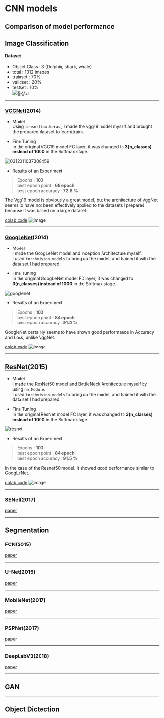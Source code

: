 # CNN models
 Comparison of model performance
--------------------------------------------------------------------------------------------------------------------------------------------------------------

## Image Classification

#### Dataset   
+ Object Class : 3 (Dolphin, shark, whale)   
+ total : 1312 images   
+ trainset : 70%   
+ validset : 20%   
+ testset : 10%   
![돌상고](https://user-images.githubusercontent.com/104747868/224483448-880732f0-bbe5-40de-9317-0a134e3498da.jpg)

--------------------------------------------------------------------------------------------------------------------------------------------------------------

### [VGGNet](https://arxiv.org/pdf/1409.1556.pdf)(2014)   

+ Model   
Using ```tensorflow.keras``` , I made the vgg19 model myself and brought the prepared dataset to learn(train).

+ Fine Tuning   
In the original VGG19 model FC layer, it was changed to **3(n_classes) instead of 1000** in the Softmax stage.   

![0312011037308459](https://user-images.githubusercontent.com/104747868/224495143-30c14185-0a50-4453-b031-03be02aafb69.jpg)   

+ Results of an Experiment   
> Epochs : **100**   
> best epoch point : **68 epoch**   
> best epoch accuracy : **72.6 %**   

The Vgg19 model is obviously a great model, but the architecture of VggNet seems to have not been effectively applied to the datasets I prepared because it was based on a large dataset.   

[colab code](https://github.com/WestChaeVI/CNN-models/blob/main/models/VGGnet(72_6%25).ipynb)
![image](https://user-images.githubusercontent.com/104747868/224492827-2ec7913c-7eb0-4da5-b125-83ef8dd4916d.png)

--------------------------------------------------------------------------------------------------------------------------------------------------------------

### [**GoogLeNet**](https://arxiv.org/pdf/1409.4842.pdf)(2014)

+ Model   
I made the GoogLeNet model and Inception Architecture myself.    
I used ```torchvision.models``` to bring up the model, and trained it with the data set I had prepared.

+ Fine Tuning   
In the original GoogLeNet model FC layer, it was changed to **3(n_classes) instead of 1000** in the Softmax stage.   

![googlenet](https://user-images.githubusercontent.com/104747868/224735511-62674d01-c083-4233-9414-29c41c644a7c.jpg)

+ Results of an Experiment   
> Epochs : **100**   
> best epoch point : **84 epoch**   
> best epoch accuracy : **91.5 %**   

GoogleNet certainly seems to have shown good performance in Accuracy and Loss, unlike VggNet.   

[colab code](https://github.com/WestChaeVI/CNN-models/blob/main/models/GoogLeNet(91.5%25).ipynb)
![image](https://user-images.githubusercontent.com/104747868/224642095-5c895151-2318-496b-a75e-0cf012168909.png)

--------------------------------------------------------------------------------------------------------------------------------------------------------------

## [**ResNet**](https://arxiv.org/pdf/1512.03385.pdf)(2015)

+ Model   
I made the ResNet50 model and BottleNeck Architecture myself by using ```nn.Module```.    
I used ```torchvision.models``` to bring up the model, and trained it with the data set I had prepared.

+ Fine Tuning   
In the original ResNet model FC layer, it was changed to **3(n_classes) instead of 1000** in the Softmax stage.   

![resnet](https://user-images.githubusercontent.com/104747868/224752873-3bc238ef-20d8-42b4-9c75-8feedaa7bc1f.jpg)

+ Results of an Experiment   
> Epochs : **100**   
> best epoch point : **84 epoch**   
> best epoch accuracy : **91.5 %**   

In the case of the Resnet50 model, it showed good performance similar to GoogLeNet.   

[colab code](https://github.com/WestChaeVI/CNN-models/blob/main/models/GoogLeNet(91.5%25).ipynb)
![image](https://user-images.githubusercontent.com/104747868/224642095-5c895151-2318-496b-a75e-0cf012168909.png)

--------------------------------------------------------------------------------------------------------------------------------------------------------------

### **SENet(2017)**
[paper](https://arxiv.org/pdf/1709.01507.pdf)


--------------------------------------------------------------------------------------------------------------------------------------------------------------

## Segmentation

### **FCN(2015)**
[paper](https://www.cv-foundation.org/openaccess/content_cvpr_2015/papers/Long_Fully_Convolutional_Networks_2015_CVPR_paper.pdf)

--------------------------------------------------------------------------------------------------------------------------------------------------------------

### **U-Net(2015)**
[paper](https://arxiv.org/pdf/1505.04597.pdf)

--------------------------------------------------------------------------------------------------------------------------------------------------------------

### **MobileNet(2017)**
[paper](https://arxiv.org/pdf/1704.04861.pdf)

--------------------------------------------------------------------------------------------------------------------------------------------------------------

### **PSPNet(2017)**
[paper](https://arxiv.org/pdf/1612.01105.pdf)

--------------------------------------------------------------------------------------------------------------------------------------------------------------

### **DeepLabV3(2018)**
[paper](https://arxiv.org/pdf/1802.02611.pdf)


--------------------------------------------------------------------------------------------------------------------------------------------------------------

## GAN

--------------------------------------------------------------------------------------------------------------------------------------------------------------

## Object Dictection




